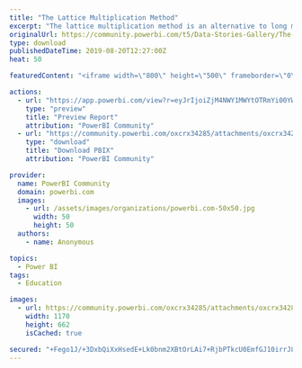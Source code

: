 ```yaml
---
title: "The Lattice Multiplication Method"
excerpt: "The lattice multiplication method is an alternative to long multiplication and can be used to multiply numbers of any length. This report consists of"
originalUrl: https://community.powerbi.com/t5/Data-Stories-Gallery/The-Lattice-Multiplication-Method/m-p/771189
type: download
publishedDateTime: 2019-08-20T12:27:00Z
heat: 50

featuredContent: "<iframe width=\"800\" height=\"500\" frameborder=\"0\" src=\"https://app.powerbi.com/view?r=eyJrIjoiZjM4NWY1MWYtOTRmYi00YWY1LWEwYWItNmEwMmIzMjY5MzMxIiwidCI6IjRhZmMxYzI3LTRjNjAtNDhiMS04OWFiLTJiYzFiZjU4Mjk1ZiIsImMiOjN9\"></iframe>"

actions:
  - url: "https://app.powerbi.com/view?r=eyJrIjoiZjM4NWY1MWYtOTRmYi00YWY1LWEwYWItNmEwMmIzMjY5MzMxIiwidCI6IjRhZmMxYzI3LTRjNjAtNDhiMS04OWFiLTJiYzFiZjU4Mjk1ZiIsImMiOjN9"
    type: "preview"
    title: "Preview Report"
    attribution: "PowerBI Community"
  - url: "https://community.powerbi.com/oxcrx34285/attachments/oxcrx34285/DataStoriesGallery/2869/2/LatticeMethodFinal.pbix"
    type: "download"
    title: "Download PBIX"
    attribution: "PowerBI Community"

provider:
  name: PowerBI Community
  domain: powerbi.com
  images:
    - url: /assets/images/organizations/powerbi.com-50x50.jpg
      width: 50
      height: 50
  authors:
    - name: Anonymous

topics:
  - Power BI
tags:
  - Education

images:
  - url: https://community.powerbi.com/oxcrx34285/attachments/oxcrx34285/DataStoriesGallery/2869/1/Capture.PNG
    width: 1170
    height: 662
    isCached: true

secured: "+Fego1J/+3DxbQiXxHsedE+Lk0bnm2XBtOrLAi7+RjbPTkcU0EmfGJ10irrJ8/FwxtLumvHGQKB47BsjgdRGzSVe3FB0comibFum1i89qHdHC7N6Hg4iH0Q5dwCxDyi+2S4UBcknVq1SCPoUq0cqxAMKnKWZS8FYThbNTmikIm5vANySJ1KOphXzklwX3CV46lVa2N4df+RoIlylr6/IrO7PgdAdbeICPNTDsT7FjGP0LKfsgxUE3Y+LZge/njN85UZVshT9QDCHO+H6wkphu/SyjGOQ4kcmloK6ShPgtL5nmSOVbl7W6tL9yQ4tPpOLc7B66KbFLWYkp66EqtVKxG9LpgCp2QRBU/l0A+f2zaXDDUL4mhbG+SFOweOD6J1Ity4CS8MAbJElFE/BxOOk4Q==;D00jYhH2WLZ1BeJg+CC4gg=="
---
```


